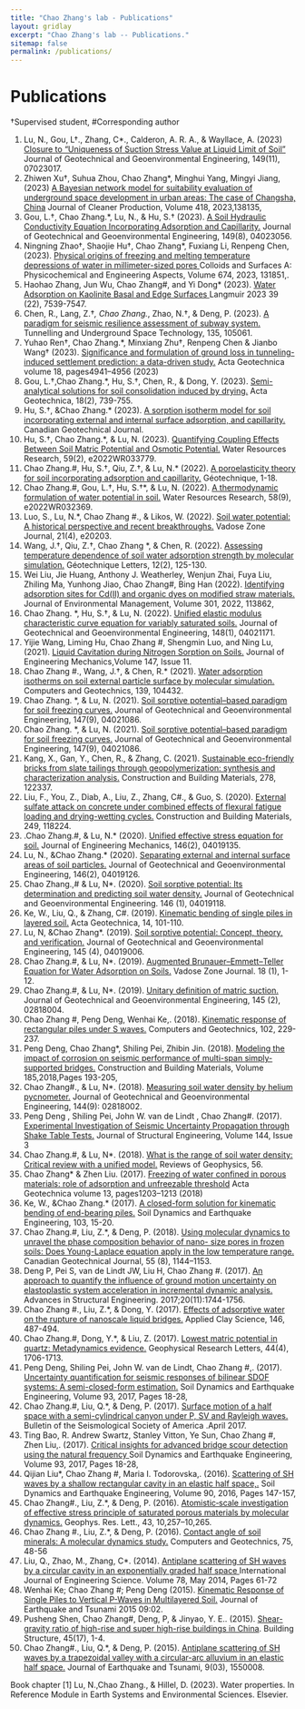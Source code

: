 ```yaml
---
title: "Chao Zhang's lab - Publications"
layout: gridlay
excerpt: "Chao Zhang's lab -- Publications."
sitemap: false
permalink: /publications/
---
```



# Publications

†Supervised student, #Corresponding author

1.	Lu, N., Gou, L†., Zhang, C*., Calderon, A. R. A., & Wayllace, A. (2023) [Closure to “Uniqueness of Suction Stress Value at Liquid Limit of Soil”](https://ascelibrary.org/doi/10.1061/JGGEFK.GTENG-11798) Journal of Geotechnical and Geoenvironmental Engineering, 149(11), 07023017. 
2.	Zhiwen Xu†, Suhua Zhou, Chao Zhang*, Minghui Yang, Mingyi Jiang, (2023) [A Bayesian network model for suitability evaluation of underground space development in urban areas: The case of Changsha, China](https://www.sciencedirect.com/science/article/abs/pii/S095965262302293X  ) Journal of Cleaner Production, Volume 418, 2023,138135,
3.	Gou, L.†, Chao Zhang.*, Lu, N., & Hu, S.† (2023). [A Soil Hydraulic Conductivity Equation Incorporating Adsorption and Capillarity.](https://ascelibrary.org/doi/abs/10.1061/JGGEFK.GTENG-11388) Journal of Geotechnical and Geoenvironmental Engineering, 149(8), 04023056.
4.	Ningning Zhao†, Shaojie Hu†, Chao Zhang*, Fuxiang Li, Renpeng Chen,(2023). [Physical origins of freezing and melting temperature depressions of water in millimeter-sized pores ](https://www.sciencedirect.com/science/article/abs/pii/S0927775723009354 ) Colloids and Surfaces A: Physicochemical and Engineering Aspects, Volume 674, 2023, 131851,.
5.	Haohao Zhang, Jun Wu, Chao Zhang#, and Yi Dong* (2023). [Water Adsorption on Kaolinite Basal and Edge Surfaces ](https://pubs.acs.org/doi/abs/10.1021/acs.langmuir.2c03282 ) Langmuir 2023 39 (22), 7539-7547.
6.	Chen, R., Lang, Z.†*, Chao Zhang.*, Zhao, N.†, & Deng, P. (2023). [A paradigm for seismic resilience assessment of subway system.](https://www.sciencedirect.com/science/article/abs/pii/S0886779823000810) Tunnelling and Underground Space Technology, 135, 105061.
7.	Yuhao Ren†, Chao Zhang.*, Minxiang Zhu†, Renpeng Chen & Jianbo Wang† (2023). [Significance and formulation of ground loss in tunneling-induced settlement prediction: a data-driven study.](https://link.springer.com/article/10.1007/s11440-023-01859-8  ) Acta Geotechnica volume 18, pages4941–4956 (2023)
8.	Gou, L.†,Chao Zhang.*, Hu, S.†, Chen, R., & Dong, Y. (2023). [Semi-analytical solutions for soil consolidation induced by drying.](https://link.springer.com/article/10.1007/s11440-022-01623-4) Acta Geotechnica, 18(2), 739-755.
9.	Hu, S.†, &Chao Zhang.* (2023). [A sorption isotherm model for soil incorporating external and internal surface adsorption, and capillarity.](https://cdnsciencepub.com/doi/abs/10.1139/cgj-2022-0386) Canadian Geotechnical Journal.
10.	Hu, S.†, Chao Zhang.*, & Lu, N. (2023). [Quantifying Coupling Effects Between Soil Matric Potential and Osmotic Potential.](https://agupubs.onlinelibrary.wiley.com/doi/abs/10.1029/2022WR033779) Water Resources Research, 59(2), e2022WR033779.
11.	Chao Zhang.#, Hu, S.†, Qiu, Z.†, & Lu, N.* (2022). [A poroelasticity theory for soil incorporating adsorption and capillarity.](https://www.icevirtuallibrary.com/doi/abs/10.1680/jgeot.22.00097) Géotechnique, 1-18.
12.	Chao Zhang.#, Gou, L.†, Hu, S.†*, & Lu, N. (2022). [A thermodynamic formulation of water potential in soil.](https://agupubs.onlinelibrary.wiley.com/doi/abs/10.1029/2022WR032369) Water Resources Research, 58(9), e2022WR032369.
13.	Luo, S., Lu, N.*, Chao Zhang #., & Likos, W. (2022). [Soil water potential: A historical perspective and recent breakthroughs.](https://acsess.onlinelibrary.wiley.com/doi/full/10.1002/vzj2.20203) Vadose Zone Journal, 21(4), e20203.
14.	Wang, J.†, Qiu, Z.†, Chao Zhang *, & Chen, R. (2022). [Assessing temperature dependence of soil water adsorption strength by molecular simulation.](https://www.icevirtuallibrary.com/doi/abs/10.1680/jgele.21.00126) Géotechnique Letters, 12(2), 125-130.
15.	Wei Liu, Jie Huang, Anthony J. Weatherley, Wenjun Zhai, Fuya Liu, Zhiling Ma, Yunhong Jiao, Chao Zhang#, Bing Han (2022). [Identifying adsorption sites for Cd(II) and organic dyes on modified straw materials.](https://www.icevirtuallibrary.com/doi/abs/10.1680/jgele.21.00126) Journal of Environmental Management, Volume 301, 2022, 113862,
16.	Chao Zhang. *, Hu, S.†, & Lu, N. (2022). [Unified elastic modulus characteristic curve equation for variably saturated soils.](https://ascelibrary.org/doi/abs/10.1061/(ASCE)GT.1943-5606.0002718) Journal of Geotechnical and Geoenvironmental Engineering, 148(1), 04021171.
17.	Yijie Wang, Liming Hu, Chao Zhang #, Shengmin Luo, and Ning Lu, (2021). [Liquid Cavitation during Nitrogen Sorption on Soils.](https://ascelibrary.org/doi/10.1061/%28ASCE%29EM.1943-7889.0002008 ) Journal of Engineering Mechanics,Volume 147, Issue 11.
18.	Chao Zhang #., Wang, J.†, & Chen, R.* (2021). [Water adsorption isotherms on soil external particle surface by molecular simulation.](https://www.sciencedirect.com/science/article/pii/S0266352X21004225) Computers and Geotechnics, 139, 104432.
19.	Chao Zhang. *, & Lu, N. (2021). [Soil sorptive potential–based paradigm for soil freezing curves.](https://ascelibrary.org/doi/abs/10.1061/%28ASCE%29GT.1943-5606.0002597) Journal of Geotechnical and Geoenvironmental Engineering, 147(9), 04021086.
20.	Chao Zhang. *, & Lu, N. (2021). [Soil sorptive potential–based paradigm for soil freezing curves.](https://ascelibrary.org/doi/abs/10.1061/%28ASCE%29GT.1943-5606.0002597) Journal of Geotechnical and Geoenvironmental Engineering, 147(9), 04021086.
21.	Kang, X., Gan, Y., Chen, R., & Zhang, C. (2021). [Sustainable eco-friendly bricks from slate tailings through geopolymerization: synthesis and characterization analysis.]( https://www.sciencedirect.com/science/article/abs/pii/S0950061821000970 ) Construction and Building Materials, 278, 122337.
22.	Liu, F., You, Z., Diab, A., Liu, Z., Zhang, C#., & Guo, S. (2020). [External sulfate attack on concrete under combined effects of flexural fatigue loading and drying-wetting cycles.]( https://www.sciencedirect.com/science/article/abs/pii/S0950061820302294 ) Construction and Building Materials, 249, 118224.
23.	.Chao Zhang.#, & Lu, N.* (2020). [Unified effective stress equation for soil.](https://ascelibrary.org/doi/abs/10.1061/%28ASCE%29EM.1943-7889.0001718) Journal of Engineering Mechanics, 146(2), 04019135.
24.	Lu, N., &Chao Zhang.* (2020). [Separating external and internal surface areas of soil particles.](https://ascelibrary.org/doi/abs/10.1061/%28ASCE%29GT.1943-5606.0002198) Journal of Geotechnical and Geoenvironmental Engineering, 146(2), 04019126.
25.	Chao Zhang.,# & Lu, N*. (2020). [Soil sorptive potential: Its determination and predicting soil water density.](https://ascelibrary.org/doi/abs/10.1061/%28ASCE%29GT.1943-5606.0002188) Journal of Geotechnical and Geoenvironmental Engineering. 146 (1), 04019118.
26.	Ke, W., Liu, Q., & Zhang, C#. (2019). [Kinematic bending of single piles in layered soil.]( https://link.springer.com/article/10.1007/s11440-018-0640-y ) Acta Geotechnica, 14, 101-110.
27.	Lu, N, &Chao Zhang*. (2019). [Soil sorptive potential: Concept, theory, and verification.](https://ascelibrary.org/doi/abs/10.1061/(asce)gt.1943-5606.0002025) Journal of Geotechnical and Geoenvironmental Engineering, 145 (4), 04019006.
28.	Chao Zhang.#, & Lu, N*. (2019). [Augmented Brunauer–Emmett–Teller Equation for Water Adsorption on Soils.](https://acsess.onlinelibrary.wiley.com/doi/full/10.2136/vzj2019.01.0011) Vadose Zone Journal. 18 (1), 1-12.
29.	Chao Zhang.#, & Lu, N*. (2019). [Unitary definition of matric suction.](https://ascelibrary.org/doi/full/10.1061/(ASCE)GT.1943-5606.0002004) Journal of Geotechnical and Geoenvironmental Engineering, 145 (2), 02818004.
30.	Chao Zhang #, Peng Deng, Wenhai Ke,. (2018). [Kinematic response of rectangular piles under S waves.](https://www.sciencedirect.com/science/article/pii/S0266352X18301629) Computers and Geotechnics, 102, 229-237.
31.	Peng Deng, Chao Zhang*, Shiling Pei, Zhibin Jin. (2018). [Modeling the impact of corrosion on seismic performance of multi-span simply-supported bridges.](https://www.sciencedirect.com/science/article/abs/pii/S0950061818316702  ) Construction and Building Materials, Volume 185,2018,Pages 193-205,
32.	Chao Zhang#., & Lu, N*. (2018). [Measuring soil water density by helium pycnometer.](https://www.pc-progress.com/Images/Personal/NLu/Publications/NLJ117201805.pdf) Journal of Geotechnical and Geoenvironmental Engineering, 144(9): 02818002.
33.	Peng Deng , Shiling Pei, John W. van de Lindt , Chao Zhang#. (2017). [Experimental Investigation of Seismic Uncertainty Propagation through Shake Table Tests.](https://www.pc-progress.com/Images/Personal/NLu/Publications/NLJ117201805.pdf) Journal of Structural Engineering, Volume 144, Issue 3
34.	Chao Zhang.#, & Lu, N*. (2018). [What is the range of soil water density: Critical review with a unified model.](https://agupubs.onlinelibrary.wiley.com/doi/full/10.1029/2018RG000597) Reviews of Geophysics, 56.
35.	Chao Zhang* & Zhen Liu. (2017). [Freezing of water confined in porous materials: role of adsorption and unfreezable threshold](https://link.springer.com/article/10.1007/s11440-018-0637-6 ) Acta Geotechnica volume 13, pages1203–1213 (2018)
36.	Ke, W., &Chao Zhang.* (2017). [A closed-form solution for kinematic bending of end-bearing piles.](https://www.sciencedirect.com/science/article/abs/pii/S0267726117303858) Soil Dynamics and Earthquake Engineering, 103, 15-20.
37.	Chao Zhang.#, Liu, Z.*, & Deng, P. (2018). [Using molecular dynamics to unravel the phase composition behavior of nano- size pores in frozen soils: Does Young-Laplace equation apply in the low temperature range.](https://cdnsciencepub.com/doi/abs/10.1139/cgj-2016-0150) Canadian Geotechnical Journal, 55 (8), 1144–1153.
38.	Deng P, Pei S, van de Lindt JW, Liu H, Chao Zhang #. (2017). [An approach to quantify the influence of ground motion uncertainty on elastoplastic system acceleration in incremental dynamic analysis.](https://journals.sagepub.com/doi/10.1177/1369433217693630 ) Advances in Structural Engineering. 2017;20(11):1744-1756.
39.	Chao Zhang #., Liu, Z.*, & Dong, Y. (2017). [Effects of adsorptive water on the rupture of nanoscale liquid bridges.](https://www.sciencedirect.com/science/article/pii/S0169131717302995) Applied Clay Science, 146, 487-494.
40.	Chao Zhang.#, Dong, Y.*, & Liu, Z. (2017). [Lowest matric potential in quartz: Metadynamics evidence.](https://agupubs.onlinelibrary.wiley.com/doi/full/10.1002/2016GL071928) Geophysical Research Letters, 44(4), 1706-1713.
41.	Peng Deng, Shiling Pei, John W. van de Lindt, Chao Zhang #,. (2017). [Uncertainty quantification for seismic responses of bilinear SDOF systems: A semi-closed-form estimation.](https://www.sciencedirect.com/science/article/abs/pii/S0267726116306017 ) Soil Dynamics and Earthquake Engineering, Volume 93, 2017, Pages 18-28,
42.	Chao Zhang.#, Liu, Q.*, & Deng, P. (2017). [Surface motion of a half space with a semi-cylindrical canyon under P, SV and Rayleigh waves.](https://chooser.crossref.org/?doi=10.1785%2F0120160207 ) Bulletin of the Seismological Society of America .April 2017.
43.	Ting Bao, R. Andrew Swartz, Stanley Vitton, Ye Sun, Chao Zhang #, Zhen Liu,. (2017). [Critical insights for advanced bridge scour detection using the natural frequency ](https://www.sciencedirect.com/science/article/abs/pii/S0267726116306017 ) Soil Dynamics and Earthquake Engineering, Volume 93, 2017, Pages 18-28,
44.	Qijian Liu*, Chao Zhang #, Maria I. Todorovska,. (2016). [Scattering of SH waves by a shallow rectangular cavity in an elastic half space,.](https://www.sciencedirect.com/science/article/abs/pii/S0267726116301725 ) Soil Dynamics and Earthquake Engineering, Volume 90, 2016, Pages 147-157,
45.	Chao Zhang#., Liu, Z.*, & Deng, P. (2016). [Atomistic‐scale investigation of effective stress principle of saturated porous materials by molecular dynamics.](https://agupubs.onlinelibrary.wiley.com/doi/full/10.1002/2016GL070101) Geophys. Res. Lett., 43, 10,257–10,265.
46.	Chao Zhang #., Liu, Z.*, & Deng, P. (2016). [Contact angle of soil minerals: A molecular dynamics study.](https://www.sciencedirect.com/science/article/pii/S0266352X16000215) Computers and Geotechnics, 75, 48-56
47.	Liu, Q., Zhao, M., Zhang, C*. (2014). [Antiplane scattering of SH waves by a circular cavity in an exponentially graded half space ](https://www.scopus.com/record/display.uri?eid=2-s2.0-84897695574&origin=inward&txGid=218cbdc717d2d6cd0e1add7720cf9c3d ) International Journal of Engineering Science. Volume 78, May 2014, Pages 61-72
48.	Wenhai Ke; Chao Zhang #; Peng Deng (2015). [Kinematic Response of Single Piles to Vertical P-Waves in Multilayered Soil.](https://www.sciencedirect.com/science/article/pii/S0266352X18301629) Journal of Earthquake and Tsunami 2015 09:02.
50.	Pusheng Shen, Chao Zhang#, Deng, P, & Jinyao, Y. E.. (2015). [Shear-gravity ratio of high-rise and super high-rise buildings in China]( http://www.cqvip.com/qk/90571x/201517/666052445.html ). Building Structure, 45(17), 1-4.
51.	Chao Zhang#., Liu, Q.*, & Deng, P. (2015). [Antiplane scattering of SH waves by a trapezoidal valley with a circular-arc alluvium in an elastic half space.](https://www.worldscientific.com/doi/abs/10.1142/S1793431115500086) Journal of Earthquake and Tsunami, 9(03), 1550008.

Book chapter
[1]	Lu, N.,Chao Zhang., & Hillel, D. (2023). Water properties. In Reference Module in Earth Systems and Environmental Sciences. Elsevier.

